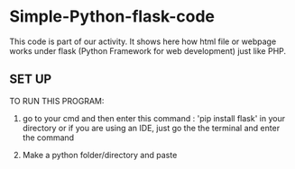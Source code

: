 # Simple-Python-flask-code
This code is part of our activity. It shows here how html file or webpage works under flask (Python Framework for web development) just like PHP.  


## SET UP
TO RUN THIS PROGRAM:

1. go to your cmd and then enter this command : 'pip install flask' in your directory
    or if you are using an IDE, just go the the terminal and enter the command

2. Make a python folder/directory and paste
